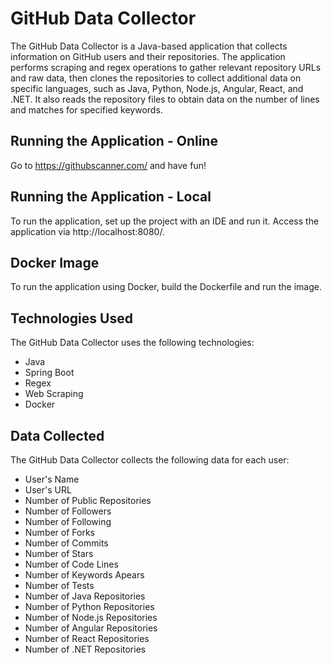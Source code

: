 # GitHub Data Collector

The GitHub Data Collector is a Java-based application that collects information on GitHub users and their repositories. The application performs scraping and regex operations to gather relevant repository URLs and raw data, then clones the repositories to collect additional data on specific languages, such as Java, Python, Node.js, Angular, React, and .NET. It also reads the repository files to obtain data on the number of lines and matches for specified keywords.
## Running the Application - Online

Go to https://githubscanner.com/ and have fun!

## Running the Application - Local

To run the application, set up the project with an IDE and run it. Access the application via http://localhost:8080/.

## Docker Image

To run the application using Docker, build the Dockerfile and run the image.

## Technologies Used

The GitHub Data Collector uses the following technologies:
- Java
- Spring Boot
- Regex
- Web Scraping
- Docker

## Data Collected

The GitHub Data Collector collects the following data for each user:
- User's Name
- User's URL
- Number of Public Repositories
- Number of Followers
- Number of Following
- Number of Forks
- Number of Commits
- Number of Stars
- Number of Code Lines
- Number of Keywords Apears
- Number of Tests
- Number of Java Repositories
- Number of Python Repositories
- Number of Node.js Repositories
- Number of Angular Repositories
- Number of React Repositories
- Number of .NET Repositories
